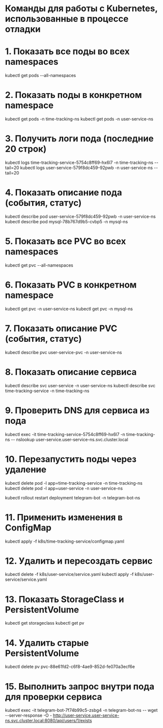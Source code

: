 

# Команды для работы с Kubernetes, использованные в процессе отладки

# 1. Показать все поды во всех namespaces
kubectl get pods --all-namespaces

# 2. Показать поды в конкретном namespace
kubectl get pods -n time-tracking-ns
kubectl get pods -n user-service-ns

# 3. Получить логи пода (последние 20 строк)
kubectl logs time-tracking-service-5754c8ff69-hx6l7 -n time-tracking-ns --tail=20
kubectl logs user-service-579f8dc459-92pwb -n user-service-ns --tail=20

# 4. Показать описание пода (события, статус)
kubectl describe pod user-service-579f8dc459-92pwb -n user-service-ns
kubectl describe pod mysql-78b767d9b5-cvbp5 -n mysql-ns

# 5. Показать все PVC во всех namespaces
kubectl get pvc --all-namespaces

# 6. Показать PVC в конкретном namespace
kubectl get pvc -n user-service-ns
kubectl get pvc -n mysql-ns

# 7. Показать описание PVC (события, статус)
kubectl describe pvc user-service-pvc -n user-service-ns

# 8. Показать описание сервиса
kubectl describe svc user-service -n user-service-ns
kubectl describe svc time-tracking-service -n time-tracking-ns

# 9. Проверить DNS для сервиса из пода
kubectl exec -it time-tracking-service-5754c8ff69-hx6l7 -n time-tracking-ns -- nslookup user-service.user-service-ns.svc.cluster.local

# 10. Перезапустить поды через удаление
kubectl delete pod -l app=time-tracking-service -n time-tracking-ns
kubectl delete pod -l app=user-service -n user-service-ns

kubectl rollout restart deployment telegram-bot -n telegram-bot-ns


# 11. Применить изменения в ConfigMap
kubectl apply -f k8s/time-tracking-service/configmap.yaml

# 12. Удалить и пересоздать сервис
kubectl delete -f k8s/user-service/service.yaml
kubectl apply -f k8s/user-service/service.yaml

# 13. Показать StorageClass и PersistentVolume
kubectl get storageclass
kubectl get pv

# 14. Удалить старые PersistentVolume
kubectl delete pv pvc-88e61fd2-c6f8-4ae9-852d-fe070a3ecf6e

# 15. Выполнить запрос внутри пода для проверки сервиса
kubectl exec -it telegram-bot-7f74b99c5-zsbg4 -n telegram-bot-ns -- wget --server-response -O - http://user-service.user-service-ns.svc.cluster.local:8080/api/users/1/exists